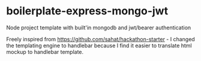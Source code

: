 # boilerplate-express-mongo-jwt
Node project template with built'in mongodb and jwt/bearer authentication

Freely inspired from https://github.com/sahat/hackathon-starter - I changed the templating engine to handlebar because I find it easier to translate html mockup to handlebar template.


